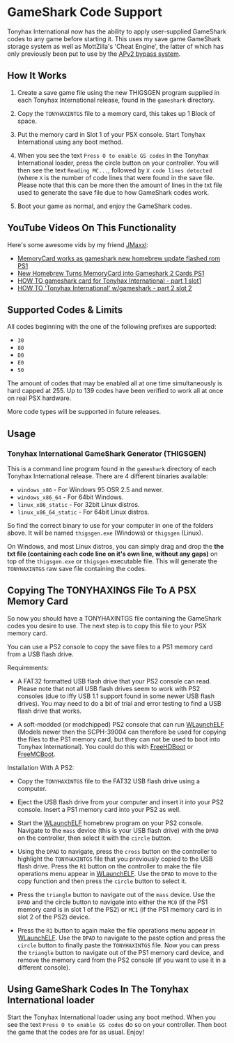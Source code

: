 # GameShark Code Support

Tonyhax International now has the ability to apply user-supplied GameShark codes to any game before starting it. This uses my save game GameShark storage system as well as MottZilla's 'Cheat Engine', the latter of which has only previously been put to use by the [APv2 bypass system](anti-piracy-bypass.md).

## How It Works

1) Create a save game file using the new THIGSGEN program supplied in each Tonyhax International release, found in the `gameshark` directory.

2) Copy the `TONYHAXINTGS` file to a memory card, this takes up 1 Block of space.

3) Put the memory card in Slot 1 of your PSX console. Start Tonyhax International using any boot method.

4) When you see the text `Press O to enable GS codes` in the Tonyhax International loader, press the circle button on your controller. You will then see the text `Reading MC...`, followed by `X code lines detected` (where `X` is the number of code lines that were found in the save file. Please note that this can be more then the amount of lines in the txt file used to generate the save file due to how GameShark codes work.
5) Boot your game as normal, and enjoy the GameShark codes.

## YouTube Videos On This Functionality

Here's some awesome vids by my friend [JMaxxl](https://github.com/JMaxxL):

* [MemoryCard works as gameshark new homebrew update flashed rom PS1](https://www.youtube.com/watch?v=msFBSE9-_n4)
* [New Homebrew Turns MemoryCard into Gameshark 2 Cards PS1](https://www.youtube.com/watch?v=rxkbzgrx2zk)
* [HOW TO gameshark card for Tonyhax International - part 1 slot1](https://www.youtube.com/watch?v=CaTJwnGzPCo)
* [HOW TO 'Tonyhax International' w/gameshark - part 2 slot 2](https://www.youtube.com/watch?v=TNlltRoVvjk)

## Supported Codes & Limits

All codes beginning with the one of the following prefixes are supported:

* `30`
* `80`
* `D0`
* `E0`
* `50`

The amount of codes that may be enabled all at one time simultaneously is hard capped at 255. Up to 139 codes have been verified to work all at once on real PSX hardware.

More code types will be supported in future releases.

## Usage

### Tonyhax International GameShark Generator (THIGSGEN)

This is a command line program found in the `gameshark` directory of each Tonyhax International release. There are 4 different binaries available:

*   `windows_x86` - For Windows 95 OSR 2.5 and newer.
*   `windows_x86_64` - For 64bit Windows.
*   `linux_x86_static` - For 32bit Linux distros.
*   `linux_x86_64_static` - For 64bit Linux distros.

So find the correct binary to use for your computer in one of the folders above. It will be named `thigsgen.exe` (Windows) or `thigsgen` (Linux). 

On Windows, and most Linux distros, you can simply drag and drop the **the txt file (containing each code line on it's own line, without any gaps)** on top of the `thigsgen.exe` or `thigsgen` executable file. This will generate the `TONYHAXINTGS` raw save file containing the codes.

## Copying The TONYHAXINGS File To A PSX Memory Card

So now you should have a TONYHAXINTGS file containing the GameShark codes you desire to use. The next step is to copy this file to your PSX memory card.

You can use a PS2 console to copy the save files to a PS1 memory card from a USB flash drive.

Requirements:

* A FAT32 formatted USB flash drive that your PS2 console can read. Please note that not all USB flash drives seem to work with PS2 consoles (due to iffy USB 1.1 support found in some newer USB flash drives). You may need to do a bit of trial and error testing to find a USB flash drive that works.

* A soft-modded (or modchipped) PS2 console that can run [WLaunchELF](https://github.com/ps2homebrew/wLaunchELF) (Models newer then the SCPH-39004 can therefore be used for copying the files to the PS1 memory card, but they can not be used to boot into Tonyhax International). You could do this with [FreeHDBoot](https://www.ps2-home.com/forum/viewtopic.php?t=5208) or [FreeMCBoot](https://www.ps2-home.com/forum/viewtopic.php?t=1248).

Installation With A PS2:

* Copy the `TONYHAXINTGS` file to the FAT32 USB flash drive using a computer.

* Eject the USB flash drive from your computer and insert it into your PS2 console. Insert a PS1 memory card into your PS2 as well. 

* Start the [WLaunchELF](https://github.com/ps2homebrew/wLaunchELF) homebrew program on your PS2 console. Navigate to the `mass` device (this is your USB flash drive) with the `DPAD` on the controller, then select it with the `circle` button. 

* Using the `DPAD` to navigate, press the `cross` button on the controller to highlight the `TONYHAXINTGS` file that you previously copied to the USB flash drive. Press the `R1` button on the controller to make the file operations menu appear in [WLaunchELF](https://github.com/ps2homebrew/wLaunchELF). Use the `DPAD` to move to the copy function and then press the `circle` button to select it.

* Press the `triangle` button to navigate out of the `mass` device. Use the `DPAD` and the circle button to navigate into either the `MC0` (if the PS1 memory card is in slot 1 of the PS2) or `MC1` (if the PS1 memory card is in slot 2 of the PS2) device. 

* Press the `R1` button to again make the file operations menu appear in [WLaunchELF](https://github.com/ps2homebrew/wLaunchELF). Use the `DPAD` to navigate to the paste option and press the `circle` button to finally paste the `TONYHAXINTGS` file. Now you can press the `triangle` button to navigate out of the PS1 memory card device, and remove the memory card from the PS2 console (if you want to use it in a different console).

## Using GameShark Codes In The Tonyhax International loader

Start the Tonyhax International loader using any boot method. When you see the text `Press O to enable GS codes` do so on your controller. Then boot the game that the codes are for as usual. Enjoy!